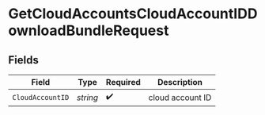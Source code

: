 # GetCloudAccountsCloudAccountIDDownloadBundleRequest


## Fields

| Field              | Type               | Required           | Description        |
| ------------------ | ------------------ | ------------------ | ------------------ |
| `CloudAccountID`   | *string*           | :heavy_check_mark: | cloud account ID   |